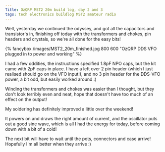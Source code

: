 ```yaml
---
Title: OzQRP MST2 20m build log, day 2 and 3
tags: tech electronics buildlog MST2 amateur radio
---
```


Well, yesterday we continued the odyssey, and got all the capacitors and transistor's in, finishing off today with the transformers and chokes, pin headers and crystals, so we're all done for the easy bits!

{% fancybox /images/MST2_20m_finished.jpg 800 600 "OzQRP DDS VFO plugged in to power and working" %}

I had a few oddities, the instructions specified 1.8pF NPO caps, but the kit came with 2pF caps in place. I have a left over 2 pin header (which I just realised should go on the VFO input!), and no 3 pin header for the DDS-VFO power, a bit odd, but easily worked around :)

Winding the transformers and chokes was easier than I thought, but they don't look terribly even and neat, hope that doesn't have too much of an effect on the output!

My soldering has definitely improved a little over the weekend!

It powers on and draws the right amount of current, and the oscillator puts out a good sine wave, which is all I had the energy for today, before coming down with a bit of a cold!

The next bit will have to wait until the pots, connectors and case arrive! Hopefully I'm all better when they arrive :)
